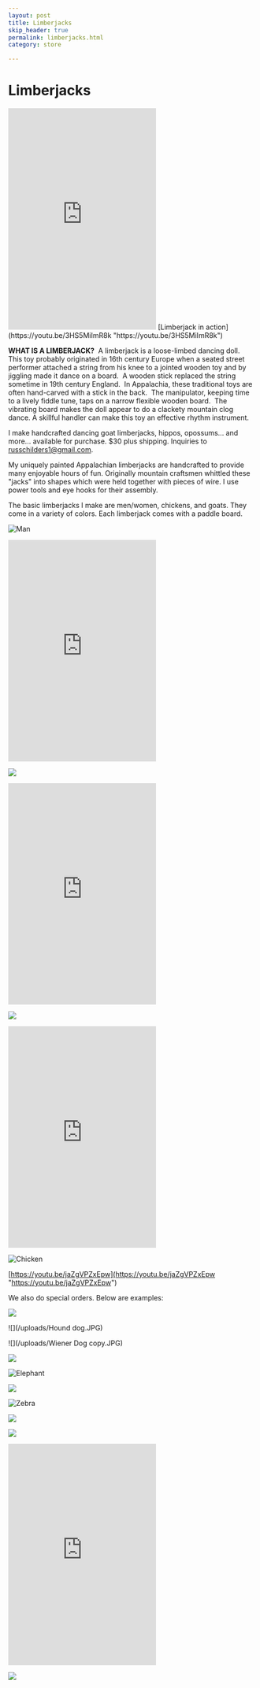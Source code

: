 ```yaml
---
layout: post
title: Limberjacks
skip_header: true
permalink: limberjacks.html
category: store

---
```

# Limberjacks

<iframe width="300" height="450" src="https://www.youtube.com/embed/3HS5MiImR8k?rel=0" frameborder="0" allow="accelerometer; autoplay; encrypted-media; gyroscope; picture-in-picture" allowfullscreen></iframe> [Limberjack in action](https://youtu.be/3HS5MiImR8k "https://youtu.be/3HS5MiImR8k")

**WHAT IS A LIMBERJACK?**  A limberjack is a loose-limbed dancing doll.  This toy probably originated in 16th century Europe when a seated street performer attached a string from his knee to a jointed wooden toy and by jiggling made it dance on a board.  A wooden stick replaced the string sometime in 19th century England.  In Appalachia, these traditional toys are often hand-carved with a stick in the back.  The manipulator, keeping time to a lively fiddle tune, taps on a narrow flexible wooden board.  The vibrating board makes the doll appear to do a clackety mountain clog dance. A skillful handler can make this toy an effective rhythm instrument.

I make handcrafted dancing goat limberjacks, hippos, opossums... and more... available for purchase. $30 plus shipping. Inquiries to [russchilders1@gmail.com](mailto:russchilders1@gmail.com).

My uniquely painted Appalachian limberjacks are handcrafted to provide many enjoyable hours of fun.  Originally mountain craftsmen whittled these "jacks" into shapes which were held together with pieces of wire. I use power tools and eye hooks for their assembly.

The basic limberjacks I make are men/women, chickens, and goats.  They come in a variety of colors. Each limberjack comes with a paddle board.

![Man](uploads/man-limberjack-small.jpg "Man")

<iframe width="300" height="450" src="https://www.youtube.com/embed/MZBEx9SNZSM?rel=0" frameborder="0" allow="accelerometer; autoplay; encrypted-media; gyroscope; picture-in-picture" allowfullscreen></iframe>

![](/uploads/IMG_7469.jpg)

<iframe width="300" height="450" src="https://www.youtube.com/embed/ik_QbUFqFIg?rel=0" frameborder="0" allow="accelerometer; autoplay; encrypted-media; gyroscope; picture-in-picture" allowfullscreen></iframe>

![](/uploads/IMG_7024-1.jpg)

<iframe width="300" height="450" src="https://www.youtube.com/embed/FV0MSEDPPV4?rel=0" frameborder="0" allow="accelerometer; autoplay; encrypted-media; gyroscope; picture-in-picture" allowfullscreen></iframe>

![Chicken](uploads/chicken-limberjack-small.jpg)

[https://youtu.be/jaZgVPZxEpw](https://youtu.be/jaZgVPZxEpw "https://youtu.be/jaZgVPZxEpw")

We also do special orders.  Below are examples:

![](/uploads/Hippo.JPG)

![](/uploads/Hound dog.JPG)

![](/uploads/Wiener Dog copy.JPG)

![](/uploads/Horse.JPG)

![Elephant](uploads/elephant-limberjack-small.jpg)

![](/uploads/Opossum.JPG)

![Zebra](uploads/zebra-limberjack-small.jpg)

![](/uploads/Lion.jpg)

![](/uploads/Flamingo.JPG)

<iframe width="300" height="450" src="https://www.youtube.com/embed/gbyV2Wd2aEg?rel=0" frameborder="0" allow="accelerometer; autoplay; encrypted-media; gyroscope; picture-in-picture" allowfullscreen></iframe>

![](/uploads/Scotty.JPG)